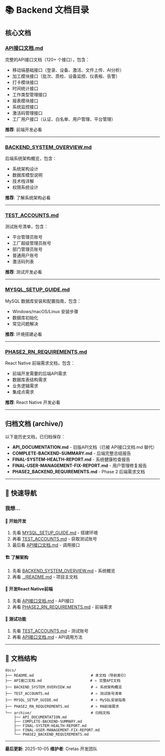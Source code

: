 # 📚 Backend 文档目录

## 核心文档

### [API接口文档.md](API接口文档.md)
完整的API接口文档（120+ 个接口），包含：
- 移动端基础接口（登录、设备、激活、文件上传、AI分析）
- 加工模块接口（批次、质检、设备监控、仪表板、告警）
- 打卡模块接口
- 时间统计接口
- 工作类型管理接口
- 报表模块接口
- 系统监控接口
- 激活码管理接口
- 工厂用户接口（认证、白名单、用户管理、平台管理）

**推荐**: 前端开发必看

---

### [BACKEND_SYSTEM_OVERVIEW.md](BACKEND_SYSTEM_OVERVIEW.md)
后端系统架构概览，包含：
- 系统架构设计
- 数据库模型说明
- 技术栈详解
- 权限系统设计

**推荐**: 了解系统架构必看

---

### [TEST_ACCOUNTS.md](TEST_ACCOUNTS.md)
测试账号清单，包含：
- 平台管理员账号
- 工厂超级管理员账号
- 部门管理员账号
- 普通用户账号
- 激活码列表

**推荐**: 测试开发必看

---

### [MYSQL_SETUP_GUIDE.md](MYSQL_SETUP_GUIDE.md)
MySQL 数据库安装和配置指南，包含：
- Windows/macOS/Linux 安装步骤
- 数据库初始化
- 常见问题解决

**推荐**: 环境搭建必看

---

### [PHASE2_RN_REQUIREMENTS.md](PHASE2_RN_REQUIREMENTS.md)
React Native 前端需求文档，包含：
- 前端开发需要的后端API需求
- 数据库表结构需求
- 业务逻辑需求
- 集成点需求

**推荐**: React Native 开发必看

---

## 归档文档 (archive/)

以下是历史文档，已归档保存：

- **API_DOCUMENTATION.md** - 旧版API文档（已被 API接口文档.md 替代）
- **COMPLETE-BACKEND-SUMMARY.md** - 后端完整总结报告
- **FINAL-SYSTEM-HEALTH-REPORT.md** - 系统健康检查报告
- **FINAL-USER-MANAGEMENT-FIX-REPORT.md** - 用户管理修复报告
- **PHASE2_BACKEND_REQUIREMENTS.md** - Phase 2 后端需求文档

---

## 📖 快速导航

### 我想...

#### 🚀 开始开发
1. 先看 [MYSQL_SETUP_GUIDE.md](MYSQL_SETUP_GUIDE.md) - 搭建环境
2. 再看 [TEST_ACCOUNTS.md](TEST_ACCOUNTS.md) - 获取测试账号
3. 最后看 [API接口文档.md](API接口文档.md) - 调用接口

#### 🏗️ 了解架构
1. 先看 [BACKEND_SYSTEM_OVERVIEW.md](BACKEND_SYSTEM_OVERVIEW.md) - 系统概览
2. 再看 [../README.md](../README.md) - 项目主文档

#### 📱 开发React Native前端
1. 先看 [API接口文档.md](API接口文档.md) - API接口
2. 再看 [PHASE2_RN_REQUIREMENTS.md](PHASE2_RN_REQUIREMENTS.md) - 前端需求

#### 🧪 测试功能
1. 先看 [TEST_ACCOUNTS.md](TEST_ACCOUNTS.md) - 测试账号
2. 再看 [API接口文档.md](API接口文档.md) - API调用方法

---

## 📂 文档结构

```
docs/
├── README.md                          # 本文档（导航索引）
├── API接口文档.md                      # ⭐ 完整API文档
├── BACKEND_SYSTEM_OVERVIEW.md         # ⭐ 系统架构概览
├── TEST_ACCOUNTS.md                   # ⭐ 测试账号清单
├── MYSQL_SETUP_GUIDE.md               # ⭐ MySQL安装指南
├── PHASE2_RN_REQUIREMENTS.md          # ⭐ RN前端需求
└── archive/                           # 归档文档
    ├── API_DOCUMENTATION.md
    ├── COMPLETE-BACKEND-SUMMARY.md
    ├── FINAL-SYSTEM-HEALTH-REPORT.md
    ├── FINAL-USER-MANAGEMENT-FIX-REPORT.md
    └── PHASE2_BACKEND_REQUIREMENTS.md
```

---

**最后更新**: 2025-10-05
**维护者**: Cretas 开发团队
